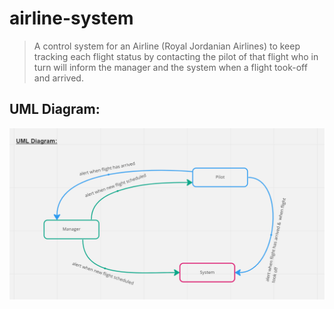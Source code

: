 # airline-system

> A control system for an Airline (Royal Jordanian Airlines) to keep tracking each flight status by contacting the pilot of that flight who in turn will inform the manager and the system when a flight took-off and arrived.

## UML Diagram:

![UML Diagram:](./img/uml.png)